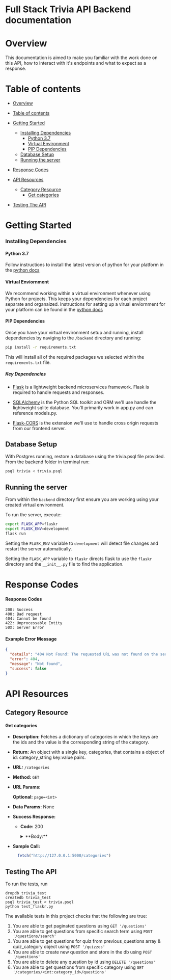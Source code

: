 # Full Stack Trivia API Backend documentation


<a name="overview"></a>
# Overview
This documentation is aimed to make you familiar with the work done on this API, how to interact with it's endpoints and what to expect as a response.

<a name="table-of-contents"></a>
# Table of contents

   * [Overview ](#overview)
   * [Table of contents](#table-of-contents)
   * [Getting Started](#getting-started)
        * [Installing Dependencies](#installing-dependencies)
             * [Python 3.7](#python-3.7)   
             * [Virtual Environment](#virtual-environment)   
             * [PIP Dependencies](#pip-dependencies)   
        * [Database Setup](#database-setup)   
        * [Running the server](#running-the-server)   

   * [Response Codes](#response-codes)
   * [API Resources](#api-resources)
        * [Category Resource](#category-resource)
            * [Get categories](#get-categories)
   * [Testing The API](#testing)


<a name="getting-started"></a>
# Getting Started

<a name="installing-dependencies"></a>
### Installing Dependencies

<a name="python-3.7"></a>
#### Python 3.7

Follow instructions to install the latest version of python for your platform in the [python docs](https://docs.python.org/3/using/unix.html#getting-and-installing-the-latest-version-of-python)

<a name="virtual-environment"></a>
#### Virtual Enviornment

We recommend working within a virtual environment whenever using Python for projects. This keeps your dependencies for each project separate and organaized. Instructions for setting up a virual enviornment for your platform can be found in the [python docs](https://packaging.python.org/guides/installing-using-pip-and-virtual-environments/)

<a name="pip-dependencies"></a>
#### PIP Dependencies

Once you have your virtual environment setup and running, install dependencies by naviging to the `/backend` directory and running:

```bash
pip install -r requirements.txt
```

This will install all of the required packages we selected within the `requirements.txt` file.

##### Key Dependencies

- [Flask](http://flask.pocoo.org/)  is a lightweight backend microservices framework. Flask is required to handle requests and responses.

- [SQLAlchemy](https://www.sqlalchemy.org/) is the Python SQL toolkit and ORM we'll use handle the lightweight sqlite database. You'll primarily work in app.py and can reference models.py. 

- [Flask-CORS](https://flask-cors.readthedocs.io/en/latest/#) is the extension we'll use to handle cross origin requests from our frontend server. 

<a name="database-setup"></a>
## Database Setup

With Postgres running, restore a database using the trivia.psql file provided. From the backend folder in terminal run:
```bash
psql trivia < trivia.psql
```

<a name="running-the-server"></a>
## Running the server

From within the `backend` directory first ensure you are working using your created virtual environment.

To run the server, execute:

```bash
export FLASK_APP=flaskr
export FLASK_ENV=development
flask run
```

Setting the `FLASK_ENV` variable to `development` will detect file changes and restart the server automatically.

Setting the `FLASK_APP` variable to `flaskr` directs flask to use the `flaskr` directory and the `__init__.py` file to find the application. 

<a name="response-codes"></a>
# Response Codes 

#### Response Codes
```
200: Success
400: Bad request
404: Cannot be found
422: Unprocessable Entity 
50X: Server Error
```
#### Example Error Message
```json
{
  "details": "404 Not Found: The requested URL was not found on the server. If you entered the URL manually please check your spelling and try again.", 
  "error": 404, 
  "message": "Not found", 
  "success": false
}
```


<a name="api-resources"></a>
# API Resources

<a name="category-resource"></a>

Category Resource
-------

<a name="get-categories"></a>
#### Get categories

* **Description:**
  Fetches a dictionary of categories in which the keys are the ids and the value is the corresponding string of the category.

* **Return:**
  An object with a single key, categories, that contains a object of id: category_string key:value pairs.

* **URL:**
  `/categories`

* **Method:**
  `GET`
  
*  **URL Params:**

   **Optional:**
   `page=<int>`

* **Data Params:**
  None

* **Success Response:**

  * **Code:** 200 <br />
    
    <details>
      <summary>**Body:** </summary>
      
    ```json
     {
      "categories": {
        "1": "Science", 
        "2": "Art", 
        "3": "Geography", 
        "4": "History", 
        "5": "Entertainment", 
        "6": "Sports"
      }
    }
    ```

    </details>
    
 

* **Sample Call:**

  ```javascript
    fetch("http://127.0.0.1:5000/categories")
  ```


<a name="testing"></a>
## Testing The API
To run the tests, run
```
dropdb trivia_test
createdb trivia_test
psql trivia_test < trivia.psql
python test_flaskr.py
```
The available tests in this project checks that the following are true:
    
1. You are able to get paginated questions using `GET '/questions'`
2. You are able to get questions from specific search term using `POST '/questions/search'`
3. You are able to get questions for quiz from previous_questions array & quiz_category object using `POST '/quizzes'`
4. You are able to create new question and store in the db using  `POST '/questions'`
5. You are able to delete any question by id using  `DELETE '/questions'`
6. You are able to get questions from specific category using `GET '/categories/<int:category_id>/questions'`
